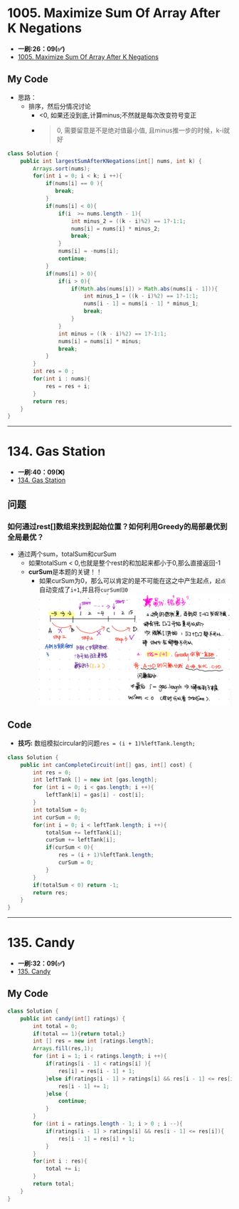 # 1005. Maximize Sum Of Array After K Negations
* **一刷:26：09(✅)**
* [1005. Maximize Sum Of Array After K Negations](https://leetcode.com/problems/maximize-sum-of-array-after-k-negations/description/)

## My Code
* 思路：
  * 排序，然后分情况讨论
    * <0, 如果还没到底,计算minus;不然就是每次改变符号变正
    * >0, 需要留意是不是绝对值最小值, 且minus推一步的时候，k-i就好
```java
class Solution {
    public int largestSumAfterKNegations(int[] nums, int k) {
        Arrays.sort(nums);
        for(int i = 0; i < k; i ++){
            if(nums[i] == 0 ){
               break;
            }
            if(nums[i] < 0){
                if(i  >= nums.length - 1){
                    int minus_2 = ((k - i)%2) == 1?-1:1;
                    nums[i] = nums[i] * minus_2;
                    break;
                }
                nums[i] = -nums[i];
                continue;
            }
            if(nums[i] > 0){
                if(i > 0){
                    if(Math.abs(nums[i]) > Math.abs(nums[i - 1])){
                        int minus_1 = ((k - i)%2) == 1?-1:1;
                        nums[i - 1] = nums[i - 1] * minus_1;
                        break;
                    }
                }
                int minus = ((k - i)%2) == 1?-1:1;
                nums[i] = nums[i] * minus;
                break;
            }
        }
        int res = 0 ;
        for(int i : nums){
            res = res + i;
        }
        return res;
    }
}
```
***
# 134. Gas Station
* **一刷:40：09(❌)**
* [134. Gas Station](https://leetcode.com/problems/gas-station/)

## 问题
### 如何通过rest[]数组来找到起始位置？如何利用Greedy的局部最优到全局最优？
* 通过两个sum，totalSum和curSum
  * 如果totalSum < 0,也就是整个rest的和加起来都小于0,那么直接返回-1
  * **curSum**是本题的关键！！
    * 如果curSum为0，那么可以肯定的是不可能在这之中产生起点，`起点`自动变成了`i+1`,并且将`curSum归0`
  ![image](./img/134.jpeg)

## Code
* **技巧:** 数组模拟circular的问题`res = (i + 1)%leftTank.length;` 
```java
class Solution {
    public int canCompleteCircuit(int[] gas, int[] cost) {
        int res = 0;
        int leftTank [] = new int [gas.length];
        for (int i = 0; i < gas.length; i ++){
            leftTank[i] = gas[i] - cost[i];
        }
        int totalSum = 0;
        int curSum = 0;
        for(int i = 0; i < leftTank.length; i ++){
            totalSum += leftTank[i];
            curSum += leftTank[i];
            if(curSum < 0){
                res = (i + 1)%leftTank.length;
                curSum = 0;
            }
        }
        if(totalSum < 0) return -1;
        return res;
    }
}
```
***
# 135. Candy
* **一刷:32：09(✅)**
* [135. Candy](https://leetcode.com/problems/candy/)

## My Code
```java
class Solution {
    public int candy(int[] ratings) {
        int total = 0;
        if(total == 1){return total;}
        int [] res = new int [ratings.length];
        Arrays.fill(res,1);
        for (int i = 1; i < ratings.length; i ++){
            if(ratings[i - 1] < ratings[i] ){
                res[i] = res[i - 1] + 1;
            }else if(ratings[i - 1] > ratings[i] && res[i - 1] <= res[i]){
                res[i - 1] += 1;
            }else {
                continue;
            }
        } 
        for (int i = ratings.length - 1; i > 0 ; i --){
            if(ratings[i - 1] > ratings[i] && res[i - 1] <= res[i]){
                res[i - 1] = res[i] + 1;
            }
        }     
        for(int i : res){
            total += i;
        }
        return total;
    }
}
```